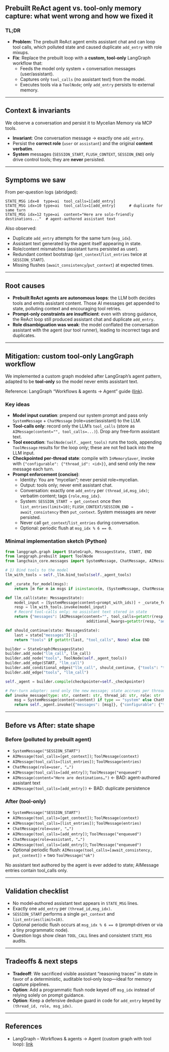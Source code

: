 ## Prebuilt ReAct agent vs. tool‑only memory capture: what went wrong and how we fixed it

### TL;DR

- **Problem**: The prebuilt ReAct agent emits assistant chat and can loop tool calls, which polluted state and caused duplicate `add_entry` with role mixups.
- **Fix**: Replace the prebuilt loop with a **custom, tool‑only** LangGraph workflow that:
  - Feeds the model only system + conversation messages (user/assistant).
  - Captures only `tool_calls` (no assistant text) from the model.
  - Executes tools via a `ToolNode`; only `add_entry` persists to external memory.

---

## Context & invariants

We observe a conversation and persist it to Mycelian Memory via MCP tools.

- **Invariant**: One conversation message → exactly one `add_entry`.
- Persist the **correct role** (`user` or `assistant`) and the original **content verbatim**.
- **System** messages (`SESSION_START`, `FLUSH_CONTEXT`, `SESSION_END`) only drive control tools; they are **never** persisted.

---

## Symptoms we saw

From per‑question logs (abridged):

```text
STATE_MSG idx=8  type=ai  tool_calls=1[add_entry]
STATE_MSG idx=10 type=ai  tool_calls=1[add_entry]      # duplicate for same turn
STATE_MSG idx=12 type=ai  content="Here are solo‑friendly destinations..."  # agent-authored assistant text
```

Also observed:

- Duplicate `add_entry` attempts for the same turn (`msg_idx`).
- Assistant text generated by the agent itself appearing in state.
- Role/content mismatches (assistant turns persisted as user).
- Redundant context bootstrap (`get_context`/`list_entries` twice at `SESSION_START`).
- Missing flushes (`await_consistency`/`put_context`) at expected times.

---

## Root causes

- **Prebuilt ReAct agents are autonomous loops**: the LLM both decides tools and emits assistant content. Those AI messages get appended to state, polluting context and encouraging tool retries.
- **Prompt-only constraints are insufficient**: even with strong guidance, the ReAct loop still produced assistant chat and duplicate `add_entry`.
- **Role disambiguation was weak**: the model conflated the conversation assistant with the agent (our tool runner), leading to incorrect tags and duplicates.

---

## Mitigation: custom tool‑only LangGraph workflow

We implemented a custom graph modeled after LangGraph’s agent pattern, adapted to be **tool‑only** so the model never emits assistant text.

Reference: LangGraph “Workflows & agents → Agent” guide ([link](https://langchain-ai.github.io/langgraph/tutorials/workflows/#agent)).

### Key ideas

- **Model input curation**: prepend our system prompt and pass only `SystemMessage` + `ChatMessage` (role=user/assistant) to the LLM.
- **Tool‑calls only**: record only the LLM’s `tool_calls` (store as `AIMessage(content="", tool_calls=...)`). Drop any free‑form assistant text.
- **Tool execution**: `ToolNode(self._agent_tools)` runs the tools, appending `ToolMessage` results for the loop only; these are not fed back into the LLM input.
- **Checkpointed per‑thread state**: compile with `InMemorySaver`, invoke with `{"configurable": {"thread_id": <id>}}`, and send only the new message each turn.
- **Prompt enforcement (concise)**:
  - Identity: You are “mycelian”; never persist role=mycelian.
  - Output: tools only; never emit assistant chat.
  - Conversation: exactly one `add_entry` per `(thread_id,msg_idx)`; verbatim content; tags `{role,msg_idx}`.
  - System: `SESSION_START → get_context` once then `list_entries(limit=10)`; `FLUSH_CONTEXT/SESSION_END → await_consistency` then `put_context`. System messages are never persisted.
  - Never call `get_context`/`list_entries` during conversation.
  - Optional: periodic flush at `msg_idx % 6 == 0`.

### Minimal implementation sketch (Python)

```python
from langgraph.graph import StateGraph, MessagesState, START, END
from langgraph.prebuilt import ToolNode
from langchain_core.messages import SystemMessage, ChatMessage, AIMessage, ToolMessage

# 1) Bind tools to the model
llm_with_tools = self._llm.bind_tools(self._agent_tools)

def _curate_for_model(msgs):
    return [m for m in msgs if isinstance(m, (SystemMessage, ChatMessage))]

def llm_call(state: MessagesState):
    model_input = [SystemMessage(content=prompt_with_ids)] + _curate_for_model(state["messages"])
    resp = llm_with_tools.invoke(model_input)
    # Record tool-calls only; no assistant text stored in state
    return {"messages": [AIMessage(content="", tool_calls=getattr(resp, "tool_calls", []),
                                    additional_kwargs=getattr(resp, "additional_kwargs", {}))]}

def should_continue(state: MessagesState):
    last = state["messages"][-1]
    return "tools" if getattr(last, "tool_calls", None) else END

builder = StateGraph(MessagesState)
builder.add_node("llm_call", llm_call)
builder.add_node("tools", ToolNode(self._agent_tools))
builder.add_edge(START, "llm_call")
builder.add_conditional_edges("llm_call", should_continue, {"tools": "tools", END: END})
builder.add_edge("tools", "llm_call")

self._agent = builder.compile(checkpointer=self._checkpointer)

# Per-turn adapter: send only the new message; state accrues per thread_id
def invoke_message(type: str, content: str, thread_id: str, role: str | None, msg_idx: int | None):
    msg = SystemMessage(content=content) if type == "system" else ChatMessage(role=role, content=content)
    return self._agent.invoke({"messages": [msg]}, {"configurable": {"thread_id": thread_id}})
```

---

## Before vs After: state shape

### Before (polluted by prebuilt agent)

- `SystemMessage("SESSION_START")`
- `AIMessage(tool_calls=[get_context])`; `ToolMessage(context)`
- `AIMessage(tool_calls=[list_entries])`; `ToolMessage(entries)`
- `ChatMessage(role=user, "…")`
- `AIMessage(tool_calls=[add_entry])`; `ToolMessage("enqueued")`
- `AIMessage(content="Here are destinations…")`  ← BAD: agent-authored assistant text
- `AIMessage(tool_calls=[add_entry])`             ← BAD: duplicate persistence

### After (tool‑only)

- `SystemMessage("SESSION_START")`
- `AIMessage(tool_calls=[get_context])`; `ToolMessage(context)`
- `AIMessage(tool_calls=[list_entries])`; `ToolMessage(entries)`
- `ChatMessage(role=user, "…")`
- `AIMessage(tool_calls=[add_entry])`; `ToolMessage("enqueued")`
- `ChatMessage(role=assistant, "…")`
- `AIMessage(tool_calls=[add_entry])`; `ToolMessage("enqueued")`
- Optional periodic flush: `AIMessage(tool_calls=[await_consistency, put_context])` + two `ToolMessage("ok")`

No assistant text authored by the agent is ever added to state; AIMessage entries contain tool_calls only.

---

## Validation checklist

- No model‑authored assistant text appears in `STATE_MSG` lines.
- Exactly one `add_entry` per `(thread_id,msg_idx)`.
- `SESSION_START` performs a single `get_context` and `list_entries(limit=10)`.
- Optional periodic flush occurs at `msg_idx % 6 == 0` (prompt‑driven or via a tiny programmatic node).
- Question logs show clean `TOOL_CALL` lines and consistent `STATE_MSG` audits.

---

## Tradeoffs & next steps

- **Tradeoff**: We sacrificed visible assistant “reasoning traces” in state in favor of a deterministic, auditable tool‑only loop—ideal for memory capture pipelines.
- **Option**: Add a programmatic flush node keyed off `msg_idx` instead of relying solely on prompt guidance.
- **Option**: Keep a defensive dedupe guard in code for `add_entry` keyed by `(thread_id, role, msg_idx)`.

---

## References

- LangGraph – Workflows & agents → Agent (custom graph with tool loop): [link](https://langchain-ai.github.io/langgraph/tutorials/workflows/#agent)
